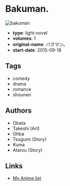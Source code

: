 # Bakuman.

![bakuman](https://cdn.myanimelist.net/images/manga/3/165948.jpg)

-   **type**: light-novel
-   **volumes**: 1
-   **original-name**: バクマン。
-   **start-date**: 2015-09-18

## Tags

-   comedy
-   drama
-   romance
-   shounen

## Authors

-   Obata
-   Takeshi (Art)
-   Ohba
-   Tsugumi (Story)
-   Kuma
-   Atarou (Story)

## Links

-   [My Anime list](https://myanimelist.net/manga/93027/Bakuman)
